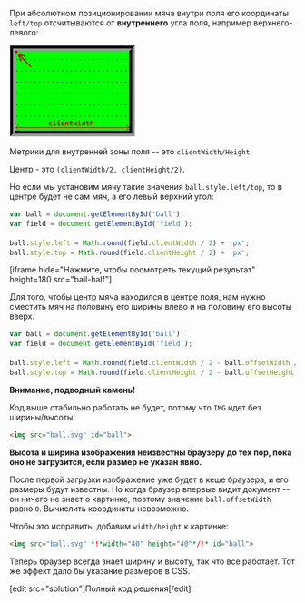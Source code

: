 При абсолютном позиционировании мяча внутри поля его координаты `left/top` отсчитываются от **внутреннего** угла поля, например верхнего-левого:

<img src="field.png">

Метрики для внутренней зоны поля -- это `clientWidth/Height`.

Центр - это `(clientWidth/2, clientHeight/2)`. 

Но если мы установим мячу такие значения `ball.style.left/top`, то в центре будет не сам мяч, а его левый верхний угол:

```js
var ball = document.getElementById('ball');
var field = document.getElementById('field');

ball.style.left = Math.round(field.clientWidth / 2) + 'px';
ball.style.top = Math.round(field.clientHeight / 2) + 'px';
```

[iframe hide="Нажмите, чтобы посмотреть текущий результат" height=180 src="ball-half"]

Для того, чтобы центр мяча находился в центре поля, нам нужно сместить мяч на половину его ширины влево и на половину его высоты вверх.

```js
var ball = document.getElementById('ball');
var field = document.getElementById('field');

ball.style.left = Math.round(field.clientWidth / 2 - ball.offsetWidth / 2) + 'px';
ball.style.top = Math.round(field.clientHeight / 2 - ball.offsetHeight / 2) + 'px';
```

**Внимание, подводный камень!**

Код выше стабильно работать не будет, потому что `IMG` идет без ширины/высоты:

```html
<img src="ball.svg" id="ball">
```

**Высота и ширина изображения неизвестны браузеру до тех пор, пока оно не загрузится, если размер не указан явно.** 

После первой загрузки изображение уже будет в кеше браузера, и его размеры будут известны. Но когда браузер впервые видит документ -- он ничего не знает о картинке, поэтому значение `ball.offsetWidth` равно `0`. Вычислить координаты невозможно.

Чтобы это исправить, добавим `width/height` к картинке:

```html
<img src="ball.svg" *!*width="40" height="40"*/!* id="ball">
```

Теперь браузер всегда знает ширину и высоту, так что все работает. Тот же эффект дало бы указание размеров в CSS.

[edit src="solution"]Полный код решения[/edit]
